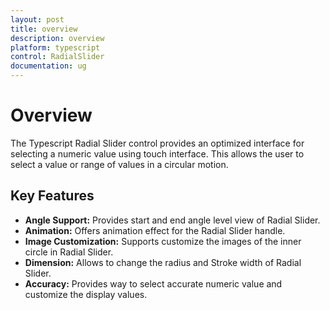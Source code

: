 ```yaml
---
layout: post
title: overview
description: overview
platform: typescript
control: RadialSlider
documentation: ug
---
```

# Overview

The Typescript Radial Slider control provides an optimized interface for selecting a numeric value using touch interface. This allows the user to select a value or range of values in a circular motion.

## Key Features

*	**Angle Support:** Provides start and end angle level view of Radial Slider.
*	**Animation:** Offers animation effect for the Radial Slider handle.
*	**Image Customization:** Supports customize the images of the inner circle in Radial Slider.
*	**Dimension:** Allows to change the radius and Stroke width of Radial Slider.
*	**Accuracy:** Provides way to select accurate numeric value and customize the display values.

